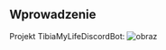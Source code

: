 ## Wprowadzenie
Projekt TibiaMyLifeDiscordBot:
![obraz](https://github.com/BigMoistLochu/TibiaMyLifeDiscordBot/assets/109187092/beff0b1a-188d-462a-a00b-dd93a2cfe169)


